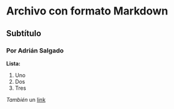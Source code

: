 # Archivo con formato Markdown

## Subtítulo

### Por Adrián Salgado

**Lista:**

1. Uno
2. Dos
3. Tres

*También* un [link](README.md)
